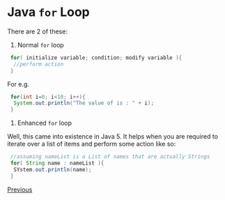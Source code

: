 # Java `for` Loop

There are 2 of these:

1. Normal `for` loop

```java
 for( initialize variable; condition; modify variable ){
  //perform action
 }
```

For e.g.

```java
 for(int i=0; i<10; i++){
  System.out.println("The value of is : " + i);
 }
```

1. Enhanced `for` loop

Well, this came into existence in Java 5\. It helps when you are required to iterate over a list of items and perform some action like so:

```java
 //assuming nameList is a List of names that are actually Strings
 for( String name : nameList ){
  SYstem.out.println(name);
 }
```

[Previous](Java-Basics)

